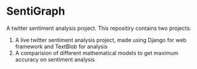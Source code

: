 # SentiGraph
A twitter sentiment analysis project.
This repositiry contains two projects:
1. A live twitter sentiment analysis project, made using Django for web framework and TextBlob for analysis
2. A comparision of different mathematical models to get maximum accuracy on sentiment analysis
